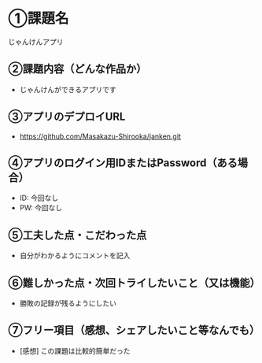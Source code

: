 # ①課題名
じゃんけんアプリ

## ②課題内容（どんな作品か）
- じゃんけんができるアプリです

## ③アプリのデプロイURL
- https://github.com/Masakazu-Shirooka/janken.git

## ④アプリのログイン用IDまたはPassword（ある場合）
- ID: 今回なし
- PW: 今回なし

## ⑤工夫した点・こだわった点
- 自分がわかるようにコメントを記入

## ⑥難しかった点・次回トライしたいこと（又は機能）
- 勝敗の記録が残るようにしたい

## ⑦フリー項目（感想、シェアしたいこと等なんでも）
- [感想] この課題は比較的簡単だった